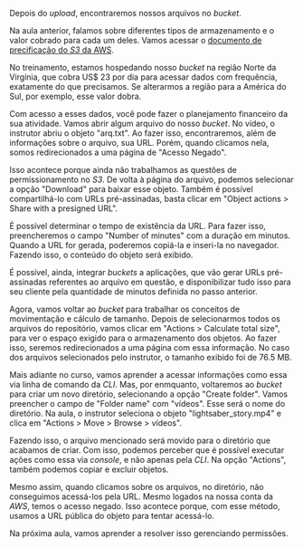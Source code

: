 <div class="formattedText" data-external-links="">
                                <p>Depois do <em>upload</em>, encontraremos nossos arquivos no <em>bucket</em>. </p>
<p>Na aula anterior, falamos sobre diferentes tipos de armazenamento e o valor cobrado para cada um deles. Vamos acessar o <a href="https://aws.amazon.com/pt/s3/pricing/" rel="nofollow noopener" target="_blank">documento de precificação do <em>S3</em> da AWS</a>.</p>
<p>No treinamento, estamos hospedando nosso <em>bucket</em> na região Norte da Virgínia, que cobra US$ 23 por dia para acessar dados com frequência, exatamente do que precisamos. Se alterarmos a região para a América do Sul, por exemplo, esse valor dobra.</p>
<p>Com acesso a esses dados, você pode fazer o planejamento financeiro da sua atividade. Vamos abrir algum arquivo do nosso <em>bucket</em>. No vídeo, o instrutor abriu o objeto "arq.txt". Ao fazer isso, encontraremos, além de informações sobre o arquivo, sua URL. Porém, quando clicamos nela, somos redirecionados a uma página de "Acesso Negado". </p>
<p>Isso acontece porque ainda não trabalhamos as questões de permissionamento no <em>S3</em>. De volta à página do arquivo, podemos selecionar a opção "Download" para baixar esse objeto. Também é possível compartilhá-lo com URLs pré-assinadas, basta clicar em "Object actions &gt; Share with a presigned URL".</p>
<p>É possível determinar o tempo de existência da URL. Para fazer isso, preencheremos o campo "Number of minutes" com a duração em minutos. Quando a URL for gerada, poderemos copiá-la e inseri-la no navegador. Fazendo isso, o conteúdo do objeto será exibido.</p>
<p>É possível, ainda, integrar <em>buckets</em> a aplicações, que vão gerar URLs pré-assinadas referentes ao arquivo em questão, e disponibilizar tudo isso para seu cliente pela quantidade de minutos definida no passo anterior.</p>
<p>Agora, vamos voltar ao <em>bucket</em> para trabalhar os conceitos de movimentação e cálculo de tamanho. Depois de selecionarmos todos os arquivos do repositório, vamos clicar em "Actions &gt; Calculate total size", para ver o espaço exigido para o armazenamento dos objetos. Ao fazer isso, seremos redirecionados a uma página com essa informação. No caso dos arquivos selecionados pelo instrutor, o tamanho exibido foi de 76.5 MB. </p>
<p>Mais adiante no curso, vamos aprender a acessar informações como essa via linha de comando da <em>CLI</em>. Mas, por enmquanto, voltaremos ao <em>bucket</em> para criar um novo diretório, selecionando a opção "Create folder". Vamos preencher o campo de "Folder name" com "vídeos". Esse será o nome do diretório. Na aula, o instrutor seleciona o objeto "lightsaber_story.mp4" e clica em "Actions &gt; Move &gt; Browse &gt; vídeos".</p>
<p>Fazendo isso, o arquivo mencionado será movido para o diretório que acabamos de criar. Com isso, podemos perceber que é possível executar ações como essa via <em>console</em>, e não apenas pela <em>CLI</em>. Na opção "Actions", também podemos copiar e excluir objetos.</p>
<p>Mesmo assim, quando clicamos sobre os arquivos, no diretório, não conseguimos acessá-los pela URL. Mesmo logados na nossa conta da <em>AWS</em>, temos o acesso negado. Isso acontece porque, com esse método, usamos a URL pública do objeto para tentar acessá-lo. </p>
<p>Na próxima aula, vamos aprender a resolver isso gerenciando permissões.</p>
                        </div>